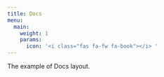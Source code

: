 ```yaml
---
title: Docs
menu:
  main:
    weight: 1
    params:
      icon: '<i class="fas fa-fw fa-book"></i> '
---
```


The example of Docs layout.
